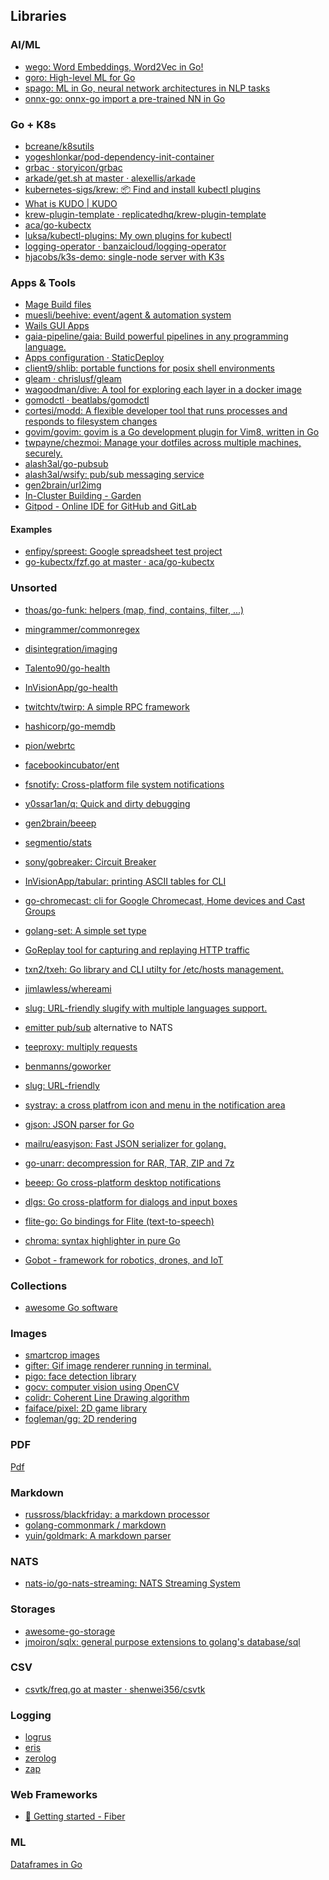 
## Libraries

### AI/ML
* [wego: Word Embeddings, Word2Vec in Go!](https://github.com/ynqa/wego)
* [goro: High-level ML for Go](https://github.com/aunum/goro)
* [spago: ML in Go, neural network architectures in NLP tasks](https://github.com/nlpodyssey/spago)
* [onnx-go: onnx-go import a pre-trained NN in Go](https://github.com/owulveryck/onnx-go)


### Go + K8s  
 * [bcreane/k8sutils](https://github.com/bcreane/k8sutils)  
 * [yogeshlonkar/pod-dependency-init-container](https://github.com/yogeshlonkar/pod-dependency-init-container)  
 * [grbac · storyicon/grbac](https://github.com/storyicon/grbac)  
 * [arkade/get.sh at master · alexellis/arkade](https://github.com/alexellis/arkade/blob/master/get.sh)  
 * [kubernetes-sigs/krew: 📦 Find and install kubectl plugins](https://github.com/kubernetes-sigs/krew/)  
 * [What is KUDO | KUDO](https://kudo.dev/docs/what-is-kudo.html#under-the-hood)  
 * [krew-plugin-template · replicatedhq/krew-plugin-template](https://github.com/replicatedhq/krew-plugin-template)  
 * [aca/go-kubectx](https://github.com/aca/go-kubectx?files=1)  
 * [luksa/kubectl-plugins: My own plugins for kubectl](https://github.com/luksa/kubectl-plugins)  
 * [logging-operator · banzaicloud/logging-operator](https://github.com/banzaicloud/logging-operator)  
 * [hjacobs/k3s-demo: single-node server with K3s](https://codeberg.org/hjacobs/k3s-demo)  
  
  
### Apps & Tools  
  
 * [Mage Build files](https://magefile.org/)  
 * [muesli/beehive: event/agent & automation system](https://github.com/muesli/beehive)  
 * [Wails GUI Apps](https://wails.app/)  
 * [gaia-pipeline/gaia: Build powerful pipelines in any programming language.](https://github.com/gaia-pipeline/gaia)  
 * [Apps configuration · StaticDeploy](https://staticdeploy.io/docs/getting-started-apps-configuration.html)  
 * [client9/shlib: portable functions for posix shell environments](https://github.com/client9/shlib)  
 * [gleam · chrislusf/gleam](https://github.com/chrislusf/gleam)  
 * [wagoodman/dive: A tool for exploring each layer in a docker image](https://github.com/wagoodman/dive)  
 * [gomodctl · beatlabs/gomodctl](https://github.com/beatlabs/gomodctl)  
 * [cortesi/modd: A flexible developer tool that runs processes and responds to filesystem changes](https://github.com/cortesi/modd)  
 * [govim/govim: govim is a Go development plugin for Vim8, written in Go](https://github.com/govim/govim)  
 * [twpayne/chezmoi: Manage your dotfiles across multiple machines, securely.](https://github.com/twpayne/chezmoi)  
 * [alash3al/go-pubsub](https://github.com/alash3al/go-pubsub)  
 * [alash3al/wsify: pub/sub messaging service](https://github.com/alash3al/wsify)  
 * [gen2brain/url2img](https://github.com/gen2brain/url2img)  
 * [In-Cluster Building - Garden](https://docs.garden.io)  
 * [Gitpod - Online IDE for GitHub and GitLab](https://www.gitpod.io/)  
  
  
#### Examples  
 * [enfipy/spreest: Google spreadsheet test project](https://github.com/enfipy/spreest)  
 * [go-kubectx/fzf.go at master · aca/go-kubectx](https://github.com/aca/go-kubectx/blob/master/fzfutil/fzf.go)  
  


### Unsorted
* [thoas/go-funk: helpers (map, find, contains, filter, ...)](https://github.com/thoas/go-funk)
* [mingrammer/commonregex](https://github.com/mingrammer/commonregex)
* [disintegration/imaging](https://github.com/disintegration/imaging)

* [Talento90/go-health](https://github.com/Talento90/go-health)  
* [InVisionApp/go-health](https://github.com/InVisionApp/go-health)  
* [twitchtv/twirp: A simple RPC framework](https://github.com/twitchtv/twirp)  
* [hashicorp/go-memdb](https://github.com/hashicorp/go-memdb)  
* [pion/webrtc](https://github.com/pion/webrtc)  
* [facebookincubator/ent](https://github.com/facebookincubator/ent)  
* [fsnotify: Cross-platform file system notifications](https://github.com/fsnotify/fsnotify)  
* [y0ssar1an/q: Quick and dirty debugging](https://github.com/y0ssar1an/q)  
* [gen2brain/beeep](https://github.com/gen2brain/beeep)  
* [segmentio/stats](https://github.com/segmentio/stats)  
* [sony/gobreaker: Circuit Breaker](https://github.com/sony/gobreaker)  
* [InVisionApp/tabular: printing ASCII tables for CLI](https://github.com/InVisionApp/tabular)  

* [go-chromecast: cli for Google Chromecast, Home devices and Cast Groups](https://github.com/vishen/go-chromecast)
* [golang-set: A simple set type](https://github.com/deckarep/golang-set)
* [GoReplay tool for capturing and replaying HTTP traffic](https://github.com/buger/goreplay)

* [txn2/txeh: Go library and CLI utilty for /etc/hosts management.](https://github.com/txn2/txeh)

* [jimlawless/whereami](https://github.com/jimlawless/whereami)
* [slug: URL-friendly slugify with multiple languages support.](https://github.com/gosimple/slug) 
* [emitter pub/sub](https://github.com/emitter-io/emitter) alternative to NATS
* [teeproxy: multiply requests](https://github.com/chrislusf/teeproxy)
* [benmanns/goworker](https://github.com/benmanns/goworker)
* [slug: URL-friendly](https://github.com/gosimple/slug)
* [systray: a cross platfrom icon and menu in the notification area](https://github.com/getlantern/systray)
* [gjson: JSON parser for Go](https://github.com/tidwall/gjson)
* [mailru/easyjson: Fast JSON serializer for golang.](https://github.com/mailru/easyjson)
* [go-unarr: decompression for RAR, TAR, ZIP and 7z](https://github.com/gen2brain/go-unarr)
* [beeep: Go cross-platform desktop notifications](https://github.com/gen2brain/beeep)
* [dlgs: Go cross-platform for dialogs and input boxes](https://github.com/gen2brain/dlgs)
* [flite-go: Go bindings for Flite (text-to-speech)](https://github.com/gen2brain/flite-go)

* [chroma: syntax highlighter in pure Go](https://github.com/alecthomas/chroma)
* [Gobot - framework for robotics, drones, and IoT](https://gobot.io/)

### Collections
* [ awesome Go software](https://oxozle.com/awetop/avelino-awesome-go/)

### Images
* [smartcrop images](https://github.com/muesli/smartcrop)
* [gifter: Gif image renderer running in terminal.](https://github.com/esimov/gifter)
* [pigo: face detection library](https://github.com/esimov/pigo)
* [gocv: computer vision using OpenCV](https://github.com/hybridgroup/gocv)
* [colidr: Coherent Line Drawing algorithm](https://github.com/esimov/colidr)
* [faiface/pixel: 2D game library](https://github.com/faiface/pixel)
* [fogleman/gg: 2D rendering](https://github.com/fogleman/gg)

### PDF

[Pdf](https://github.com/unidoc/unipdf)

### Markdown
* [russross/blackfriday: a markdown processor](https://github.com/russross/blackfriday)
* [golang-commonmark / markdown](https://gitlab.com/golang-commonmark/markdown)
* [yuin/goldmark: A markdown parser](https://github.com/yuin/goldmark)


### NATS

* [nats-io/go-nats-streaming: NATS Streaming System](https://github.com/nats-io/go-nats-streaming)

### Storages
* [awesome-go-storage](https://github.com/gostor/awesome-go-storage/blob/master/README.md)
* [jmoiron/sqlx: general purpose extensions to golang's database/sql](https://github.com/jmoiron/sqlx)


### CSV
* [csvtk/freq.go at master · shenwei356/csvtk](https://github.com/shenwei356/csvtk/blob/master/csvtk/cmd/freq.go)


### Logging
* [logrus](https://github.com/Sirupsen/logrus)
* [eris](https://github.com/rotisserie/eris)
* [zerolog](https://github.com/rs/zerolog)
* [zap](https://github.com/uber-go/zap)

### Web Frameworks
* [📖 Getting started - Fiber](https://fiber.wiki/)


### ML

[Dataframes in Go](https://github.com/go-gota/gota)
<!--stackedit_data:
eyJoaXN0b3J5IjpbLTEzMzk5OTk1MzAsLTg1OTc4MjY0Miw3Mj
k0MzY3MTgsLTEyNzUxNDcwMjgsNzQ4MTQ5MTE0LC0xMjg3NDc2
NjU5LDIwNjM4MjI4ODMsLTE0NDI3OTY5MDEsMTQ1OTEwMjE3NS
wtMTk0MjEwNjAzOCwxMzMzNDkzNzA0LDQ2ODY1MjM2NCwtMTYx
NjQyMDg1NywtMTU2MjQzNDYsLTc4NTQ5NTYzOCw4Mzg4MzgwOC
w0ODc3NzgxODksLTE1MjkxMDY1NzEsLTU2ODUxNzYzNywtMjAw
MzI2MzU2N119
-->
